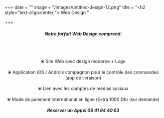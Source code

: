 +++
date = ""
image = "/images/untitled-design-12.png"
title = "<h2 style=\"text-align:center;\"> Web Design </h2>"

+++
<h5 style="text-align:center;"><b>Notre forfait Web Design comprend:</b></h5><br><br><p style="text-align:center;">⦿ Site Web avec design moderne + Logo<br><br>⦿ Application iOS / Androis compagnon pour le contrôle des commandes (app de livraison)<br><br>⦿ Lien avec les comptes de médias sociaux<br><br>⦿ Mode de paiement international en ligne (Extra 1000 Dh) (sur demande)<br><br><i><b>Réserver un Appel 06 41 84 40 63</i></p>